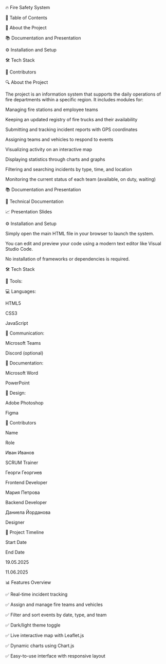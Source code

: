 🔥 Fire Safety System







📌 Table of Contents

📂 About the Project

📚 Documentation and Presentation

⚙️ Installation and Setup

🛠️ Tech Stack

👥 Contributors

🔍 About the Project

The project is an information system that supports the daily operations of fire departments within a specific region. It includes modules for:

Managing fire stations and employee teams

Keeping an updated registry of fire trucks and their availability

Submitting and tracking incident reports with GPS coordinates

Assigning teams and vehicles to respond to events

Visualizing activity on an interactive map

Displaying statistics through charts and graphs

Filtering and searching incidents by type, time, and location

Monitoring the current status of each team (available, on duty, waiting)

📚 Documentation and Presentation

📄 Technical Documentation

📈 Presentation Slides

⚙️ Installation and Setup

Simply open the main HTML file in your browser to launch the system.

You can edit and preview your code using a modern text editor like Visual Studio Code.

No installation of frameworks or dependencies is required.

🛠️ Tech Stack

🧰 Tools:

💻 Languages:

HTML5

CSS3

JavaScript

💬 Communication:

Microsoft Teams

Discord (optional)

📑 Documentation:

Microsoft Word

PowerPoint

🎨 Design:

Adobe Photoshop

Figma

👥 Contributors

Name

Role

Иван Иванов

SCRUM Trainer

Георги Георгиев

Frontend Developer

Мария Петрова

Backend Developer

Даниела Йорданова

Designer

📆 Project Timeline

Start Date

End Date

19.05.2025

11.06.2025

📊 Features Overview

✅ Real-time incident tracking

✅ Assign and manage fire teams and vehicles

✅ Filter and sort events by date, type, and team

✅ Dark/light theme toggle

✅ Live interactive map with Leaflet.js

✅ Dynamic charts using Chart.js

✅ Easy-to-use interface with responsive layout
